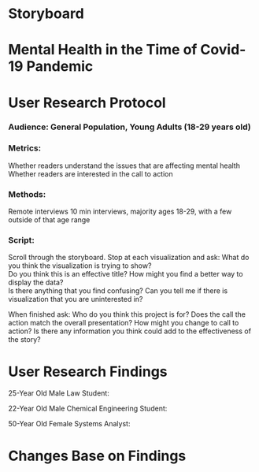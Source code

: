 # Storyboard
<script src="https://embed.shorthand.com/embed_9.js"></script>
<div data-shorthand-embed="carnegiemellon.shorthandstories.com/gealy-part2/"><h1>Mental Health in the Time of Covid-19 Pandemic</h1></div>

# User Research Protocol
### Audience: General Population, Young Adults (18-29 years old)
### Metrics:
Whether readers understand the issues that are affecting mental health
Whether readers are interested in the call to action

### Methods:
Remote interviews
10 min interviews, majority ages 18-29, with a few outside of that age range

### Script:
Scroll through the storyboard.   Stop at each visualization and ask: 
What do you think the visualization is trying to show?  
Do you think this is an effective title? 
How might you find a better way to display the data?  
Is there anything that you find confusing? 
Can you tell me if there is visualization that you are uninterested in?

When finished ask:
Who do you think this project is for?
Does the call the action match the overall presentation?
How might you change to call to action?
Is there any information you think could add to the effectiveness of the story?




# User Research Findings
25-Year Old Male Law Student:

22-Year Old Male Chemical Engineering Student:

50-Year Old Female Systems Analyst:

# Changes Base on Findings



